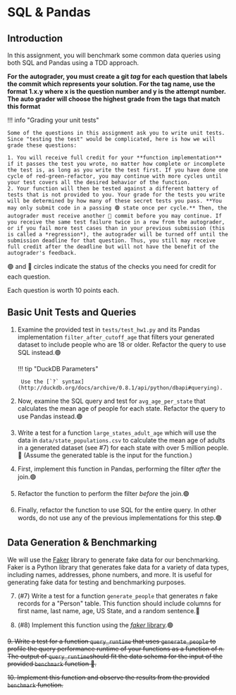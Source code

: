 # SQL & Pandas

## Introduction

In this assignment, you will benchmark some common data queries using both SQL and Pandas using a TDD approach.


**For the autograder, you must create a git *tag* for each question that labels the commit which represents your solution. For the tag name, use the format 1.x.y where x is the question number and y is the attempt number. The auto grader will choose the highest grade from the tags that match this format**

!!! info "Grading your unit tests"

    Some of the questions in this assignment ask you to write unit tests. Since "testing the test" would be complicated, here is how we will grade these questions:

    1. You will receive full credit for your **function implementation** if it passes the test you wrote, no matter how complete or incomplete the test is, as long as you write the test first. If you have done one cycle of red-green-refactor, you may continue with more cycles until your test covers all the desired behavior of the function.
    2. Your function will then be tested against a different battery of tests that is not provided to you. Your grade for the tests you write will be determined by how many of these secret tests you pass. **You may only submit code in a passing 🟢 state once per cycle.** Then, the autograder must receive another 🔴 commit before you may continue. If you receive the same test failure twice in a row from the autograder, or if you fail more test cases than in your previous submission (this is called a *regression*), the autograder will be turned off until the submission deadline for that question. Thus, you still may receive full credit after the deadline but will not have the benefit of the autograder's feedback.

🟢 and 🔴 circles indicate the status of the checks you need for credit for each question.

Each question is worth 10 points each.

## Basic Unit Tests and Queries

1. Examine the provided test in `tests/test_hw1.py` and its Pandas implementation `filter_after_cutoff_age` that filters your generated dataset to include people who are 18 or older. Refactor the query to use SQL instead.🟢

    !!! tip "DuckDB Parameters"

        Use the [`?` syntax](http://duckdb.org/docs/archive/0.8.1/api/python/dbapi#querying).

2. Now, examine the SQL query and test for `avg_age_per_state` that calculates the mean age of people for each state. Refactor the query to use Pandas instead.🟢

3. Write a test for a function `large_states_adult_age` which will use the data in `data/state_populations.csv` to calculate the mean age of adults in a generated dataset (see #7) for each state with over 5 million people. 🔴 (Assume the generated table is the input for the function.)

4. First, implement this function in Pandas, performing the filter *after* the join.🟢

5. Refactor the function to perform the filter *before* the join.🟢

6. Finally, refactor the function to use SQL for the entire query. In other words, do not use any of the previous implementations for this step.🟢

## Data Generation & Benchmarking

We will use the [Faker](https://faker.readthedocs.io/en/master/) library to generate fake data for our benchmarking. Faker is a Python library that generates fake data for a variety of data types, including names, addresses, phone numbers, and more. It is useful for generating fake data for testing and benchmarking purposes.

7. (#7) Write a test for a function `generate_people` that generates *n* fake records for a "Person" table. This function should include columns for first name, last name, age, US State, and a random sentence.🔴

8. (#8) Implement this function using the [*faker* library](https://faker.readthedocs.io/en/master/).🟢

~~9. Write a test for a function `query_runtime` that uses `generate_people` to profile the query performance runtime of your functions as a function of n. The output of `query_runtime`should fit the data schema for the input of the provided `benchmark` function 🔴.~~

~~10. Implement this function and observe the results from the provided `benchmark` function.~~
